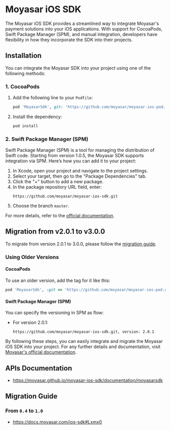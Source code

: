 
# Moyasar iOS SDK

The Moyasar iOS SDK provides a streamlined way to integrate Moyasar's payment solutions into your iOS applications. With support for CocoaPods, Swift Package Manager (SPM), and manual integration, developers have flexibility in how they incorporate the SDK into their projects.

## Installation

You can integrate the Moyasar SDK into your project using one of the following methods:

### 1. CocoaPods

1. Add the following line to your `Podfile`:
    ```ruby
    pod 'MoyasarSdk', git: 'https://github.com/moyasar/moyasar-ios-pod.git'
    ```
2. Install the dependency:
    ```sh
    pod install
    ```

### 2. Swift Package Manager (SPM)

Swift Package Manager (SPM) is a tool for managing the distribution of Swift code. Starting from version 1.0.5, the Moyasar SDK supports integration via SPM. Here’s how you can add it to your project:

1. In Xcode, open your project and navigate to the project settings.
2. Select your target, then go to the "Package Dependencies" tab.
3. Click the "+" button to add a new package.
4. In the package repository URL field, enter:
    ```
    https://github.com/moyasar/moyasar-ios-sdk.git
    ```
5. Choose the branch `master`.

For more details, refer to the [official documentation](https://docs.mysr.dev/sdk/ios/installation).

## Migration from v2.0.1 to v3.0.0

To migrate from version 2.0.1 to 3.0.0, please follow the [migration guide](https://docs.mysr.dev/sdk/ios/installation).

### Using Older Versions

#### CocoaPods
To use an older version, add the tag for it like this:
```ruby
pod 'MoyasarSdk', :git => 'https://github.com/moyasar/moyasar-ios-pod.git', :tag => 'v1.0.5'
```

#### Swift Package Manager (SPM)
You can specify the versioning in SPM as flow:

- For version 2.0.1:
  ```plaintext
  https://github.com/moyasar/moyasar-ios-sdk.git, version: 2.0.1
  ```

By following these steps, you can easily integrate and migrate the Moyasar iOS SDK into your project. For any further details and documentation, visit [Moyasar's official documentation](https://docs.mysr.dev/sdk/ios/installation).


## APIs Documentation

* <https://moyasar.github.io/moyasar-ios-sdk/documentation/moyasarsdk>

## Migration Guide

### From `0.4` to `1.0`

* <https://docs.moyasar.com/ios-sdk#Lxmx0>
